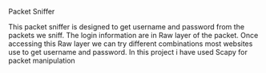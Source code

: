 Packet Sniffer

This packet sniffer is designed to get username and password from the packets we sniff. The login information are in Raw layer of the packet. Once accessing this Raw layer we can try different combinations most websites use to get username and password. In this project i have used Scapy for packet manipulation
